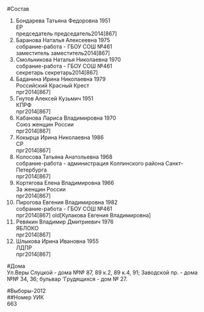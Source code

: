 #Состав  
1. Бондарева Татьяна Федоровна 1951  
    ЕР  
    председатель председатель2014[867]  
2. Баранова Наталья Алексеевна 1975  
    собрание-работа - ГБОУ СОШ №461  
    заместитель заместитель2014[867]  
3. Смольникова Наталья Николаевна 1970  
    собрание-работа - ГБОУ СОШ №461  
    секретарь секретарь2014[867]  
4. Баданина Ирина Николаевна 1979  
    Российский Красный Крест  
    прг2014[867]  
5. Гнутов Алексей Кузьмич 1951  
    КПРФ  
    прг2014[867]  
6. Кабанова Лариса Владимировна 1970  
    Союз женщин России  
    прг2014[867]  
7. Кокырца Ирина Николаевна 1986  
    СР  
    прг2014[867]  
8. Колосова Татьяна Анатольевна 1968  
    собрание-работа - администрация Колпинского района Санкт-Петербурга  
    прг2014[867]  
9. Кортягова Елена Владимировна 1966  
    За женщин России  
    прг2014[867]  
10. Пирогова Евгения Владимировна 1982  
    собрание-работа - ГБОУ СОШ №461  
    прг2014[867] old[Кулакова Евгения Владимировна]  
11. Ревякин Владимир Дмитриевич 1976  
    ЯБЛОКО  
    прг2014[867]  
12. Шлыкова Ирина Ивановна 1955  
    ЛДПР  
    прг2014[867]  
  
#Дома  
Ул.Веры Слуцкой - дома №№ 87, 89 к.2, 89 к.4, 91; Заводской пр. - дома №№ 34, 36; бульвар 'Грудящихся - дом № 27.  
  
#Выборы-2012  
##Номер УИК  
663  
